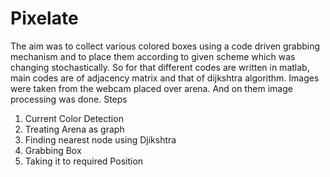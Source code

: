 # Pixelate
The aim was to collect various colored boxes using a code driven grabbing mechanism and
to place them according to given scheme which was changing stochastically.
So for that different codes are written in matlab, main codes are of adjacency matrix and that of
dijkshtra algorithm.
Images were taken from the webcam placed over arena.
And on them image processing was done.
Steps 
1. Current Color Detection
2. Treating Arena as graph
3. Finding nearest node using Djikshtra
4. Grabbing Box
5. Taking it to required Position
